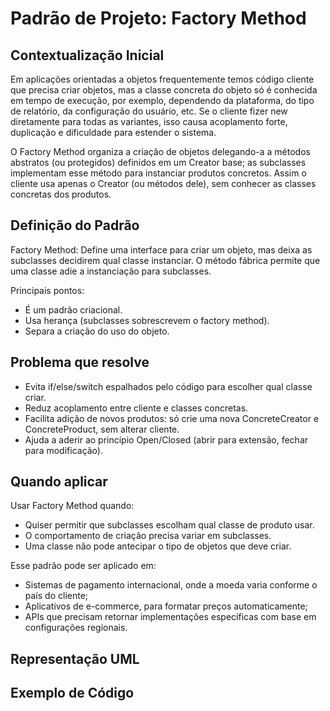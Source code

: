 # Padrão de Projeto: Factory Method

## Contextualização Inicial
Em aplicações orientadas a objetos frequentemente temos código cliente que precisa criar objetos, mas a classe concreta do objeto só é conhecida em tempo de execução, por exemplo, dependendo da plataforma, do tipo de relatório, da configuração do usuário, etc. Se o cliente fizer new diretamente para todas as variantes, isso causa acoplamento forte, duplicação e dificuldade para estender o sistema.

O Factory Method organiza a criação de objetos delegando-a a métodos abstratos (ou protegidos) definidos em um Creator base; as subclasses implementam esse método para instanciar produtos concretos. Assim o cliente usa apenas o Creator (ou métodos dele), sem conhecer as classes concretas dos produtos.

## Definição do Padrão
Factory Method: Define uma interface para criar um objeto, mas deixa as subclasses decidirem qual classe instanciar. O método fábrica permite que uma classe adie a instanciação para subclasses.

Principais pontos:

* É um padrão criacional.
* Usa herança (subclasses sobrescrevem o factory method).
* Separa a criação do uso do objeto.

## Problema que resolve
* Evita if/else/switch espalhados pelo código para escolher qual classe criar.
* Reduz acoplamento entre cliente e classes concretas.
* Facilita adição de novos produtos: só crie uma nova ConcreteCreator e ConcreteProduct, sem alterar cliente.
* Ajuda a aderir ao princípio Open/Closed (abrir para extensão, fechar para modificação).

## Quando aplicar
Usar Factory Method quando:
* Quiser permitir que subclasses escolham qual classe de produto usar.
* O comportamento de criação precisa variar em subclasses.
* Uma classe não pode antecipar o tipo de objetos que deve criar.

Esse padrão pode ser aplicado em:
* Sistemas de pagamento internacional, onde a moeda varia conforme o país do cliente;
* Aplicativos de e-commerce, para formatar preços automaticamente;
* APIs que precisam retornar implementações específicas com base em configurações regionais.

## Representação UML


## Exemplo de Código

